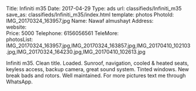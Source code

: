 Title:          Infiniti m35
Date:           2017-04-29
Type:           ads
url:            classifieds/Infiniti_m35
save_as:        classifieds/Infiniti_m35/index.html
template:       photos
PhotoId:        IMG_20170324_163957.jpg
Name:           Nawaf almushayt
Address:        
website:        
Price:          5000
Telephone:      6156056561
TeleMore:       
photosList:     IMG_20170324_163957.jpg,IMG_20170324_163857.jpg,IMG_20170410_102103.jpg,IMG_20170324_164230.jpg,IMG_20170410_102613.jpg

Infiniti m35. Clean title. Loaded. Sunroof​, navigation, cooled & heated seats, keyless access, backup camera, great sound system. Tinted windows. New break bads and rotors. Well maintained. For more pictures text me through WhatsApp.
